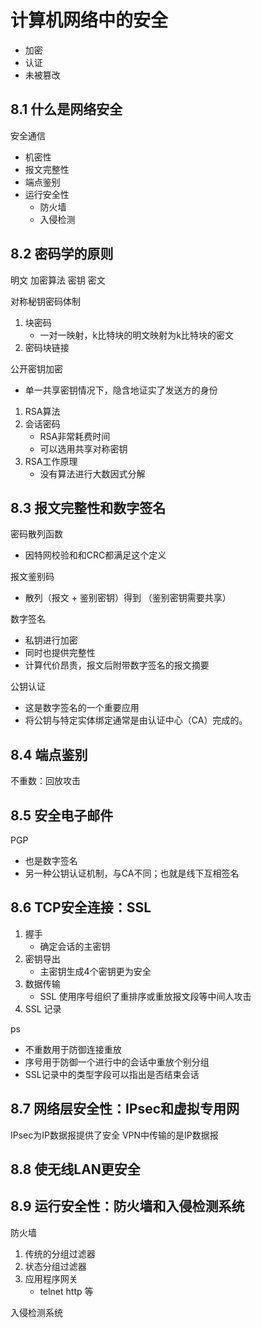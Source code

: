 # 计算机网络中的安全

- 加密
- 认证
- 未被篡改

## 8.1 什么是网络安全

安全通信
- 机密性
- 报文完整性
- 端点鉴别
- 运行安全性
    - 防火墙
    - 入侵检测

## 8.2 密码学的原则

明文 加密算法 密钥 密文

对称秘钥密码体制
1. 块密码
    - 一对一映射，k比特块的明文映射为k比特块的密文
2. 密码块链接

公开密钥加密
- 单一共享密钥情况下，隐含地证实了发送方的身份

1. RSA算法
2. 会话密码
    - RSA非常耗费时间
    - 可以选用共享对称密钥
3. RSA工作原理
    - 没有算法进行大数因式分解

## 8.3 报文完整性和数字签名

密码散列函数
- 因特网校验和和CRC都满足这个定义

报文鉴别码
- 散列（报文 + 鉴别密钥）得到
（鉴别密钥需要共享）

数字签名
- 私钥进行加密
- 同时也提供完整性
- 计算代价昂贵，报文后附带数字签名的报文摘要

公钥认证
- 这是数字签名的一个重要应用
- 将公钥与特定实体绑定通常是由认证中心（CA）完成的。

## 8.4 端点鉴别
不重数：回放攻击

## 8.5 安全电子邮件

PGP
- 也是数字签名
- 另一种公钥认证机制，与CA不同；也就是线下互相签名

## 8.6 TCP安全连接：SSL

1. 握手
    - 确定会话的主密钥
2. 密钥导出
    - 主密钥生成4个密钥更为安全
3. 数据传输
    - SSL 使用序号组织了重排序或重放报文段等中间人攻击
4. SSL 记录

ps
- 不重数用于防御连接重放
- 序号用于防御一个进行中的会话中重放个别分组
- SSL记录中的类型字段可以指出是否结束会话

## 8.7 网络层安全性：IPsec和虚拟专用网

IPsec为IP数据报提供了安全
VPN中传输的是IP数据报

## 8.8 使无线LAN更安全

## 8.9 运行安全性：防火墙和入侵检测系统

防火墙
1. 传统的分组过滤器
2. 状态分组过滤器
3. 应用程序网关
    - telnet http 等

入侵检测系统